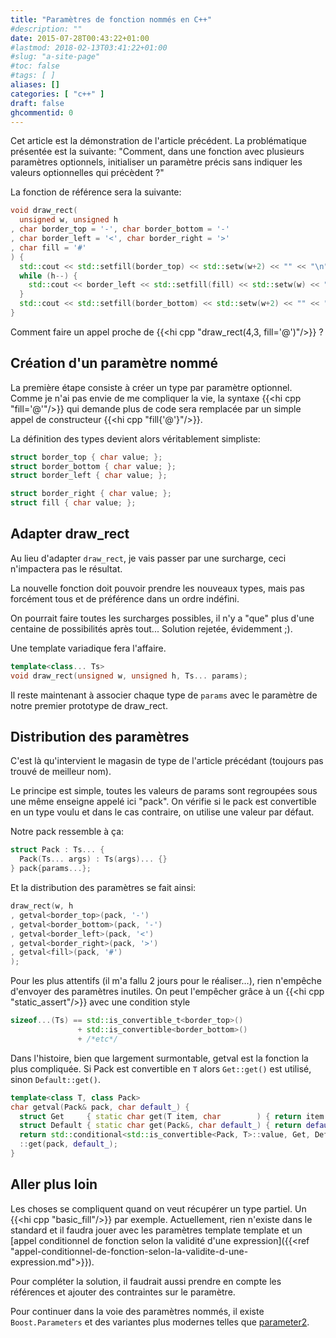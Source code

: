 ```yaml
---
title: "Paramètres de fonction nommés en C++"
#description: ""
date: 2015-07-28T00:43:22+01:00
#lastmod: 2018-02-13T03:41:22+01:00
#slug: "a-site-page"
#toc: false
#tags: [ ]
aliases: []
categories: [ "c++" ]
draft: false
ghcommentid: 0
---
```


Cet article est la démonstration de l'article précédent. La problématique présentée est la suivante: "Comment, dans une fonction avec plusieurs paramètres optionnels, initialiser un paramètre précis sans indiquer les valeurs optionnelles qui précèdent ?"

La fonction de référence sera la suivante:

```cpp
void draw_rect(
  unsigned w, unsigned h
, char border_top = '-', char border_bottom = '-'
, char border_left = '<', char border_right = '>'
, char fill = '#'
) {
  std::cout << std::setfill(border_top) << std::setw(w+2) << "" << "\n";
  while (h--) {
    std::cout << border_left << std::setfill(fill) << std::setw(w) << "" << border_right << "\n";
  }
  std::cout << std::setfill(border_bottom) << std::setw(w+2) << "" << "\n";
}
```

Comment faire un appel proche de {{<hi cpp "draw_rect(4,3, fill='@')"/>}} ?

## Création d'un paramètre nommé

La première étape consiste à créer un type par paramètre optionnel. Comme je n'ai pas envie de me compliquer la vie, la syntaxe {{<hi cpp "fill='@'"/>}} qui demande plus de code sera remplacée par un simple appel de constructeur {{<hi cpp "fill{'@'}"/>}}.

La définition des types devient alors véritablement simpliste:

```cpp
struct border_top { char value; };
struct border_bottom { char value; };
struct border_left { char value; };

struct border_right { char value; };
struct fill { char value; };
```

## Adapter draw_rect

Au lieu d'adapter `draw_rect`, je vais passer par une surcharge, ceci n'impactera pas le résultat.

La nouvelle fonction doit pouvoir prendre les nouveaux types, mais pas forcément tous et de préférence dans un ordre indéfini.

On pourrait faire toutes les surcharges possibles, il n'y a "que" plus d'une centaine de possibilités après tout... Solution rejetée, évidemment ;).

Une template variadique fera l'affaire.

```cpp
template<class... Ts>
void draw_rect(unsigned w, unsigned h, Ts... params);
```

Il reste maintenant à associer chaque type de `params` avec le paramètre de notre premier prototype de draw_rect.

## Distribution des paramètres

C'est là qu'intervient le magasin de type de l'article précédant (toujours pas trouvé de meilleur nom).

Le principe est simple, toutes les valeurs de params sont regroupées sous une même enseigne appelé ici "pack". On vérifie si le pack est convertible en un type voulu et dans le cas contraire, on utilise une valeur par défaut.

Notre pack ressemble à ça:

```cpp
struct Pack : Ts... {
  Pack(Ts... args) : Ts(args)... {}
} pack{params...};
```

Et la distribution des paramètres se fait ainsi:

```cpp
draw_rect(w, h
, getval<border_top>(pack, '-')
, getval<border_bottom>(pack, '-')
, getval<border_left>(pack, '<')
, getval<border_right>(pack, '>')
, getval<fill>(pack, '#')
);
```

Pour les plus attentifs (il m'a fallu 2 jours pour le réaliser…), rien n'empêche d'envoyer des paramètres inutiles. On peut l'empêcher grâce à un {{<hi cpp "static_assert"/>}} avec une condition style

```cpp
sizeof...(Ts) == std::is_convertible_t<border_top>()
               + std::is_convertible<border_bottom>()
               + /*etc*/
```

Dans l'histoire, bien que largement surmontable, getval est la fonction la plus compliquée. Si Pack est convertible en `T` alors `Get::get()` est utilisé, sinon `Default::get()`.

```cpp
template<class T, class Pack>
char getval(Pack& pack, char default_) {
  struct Get     { static char get(T item, char        ) { return item.value; } };
  struct Default { static char get(Pack&, char default_) { return default_;   } };
  return std::conditional<std::is_convertible<Pack, T>::value, Get, Default>::type
  ::get(pack, default_);
}
```

## Aller plus loin

Les choses se compliquent quand on veut récupérer un type partiel. Un {{<hi cpp "basic_fill<T>"/>}} par exemple. Actuellement, rien n'existe dans le standard et il faudra jouer avec les paramètres template template et un [appel conditionnel de fonction selon la validité d'une expression]({{<ref "appel-conditionnel-de-fonction-selon-la-validite-d-une-expression.md">}}).

Pour compléter la solution, il faudrait aussi prendre en compte les références et ajouter des contraintes sur le paramètre.

Pour continuer dans la voie des paramètres nommés, il existe `Boost.Parameters` et des variantes plus modernes telles que [parameter2](https://github.com/odinthenerd/parameter2).
